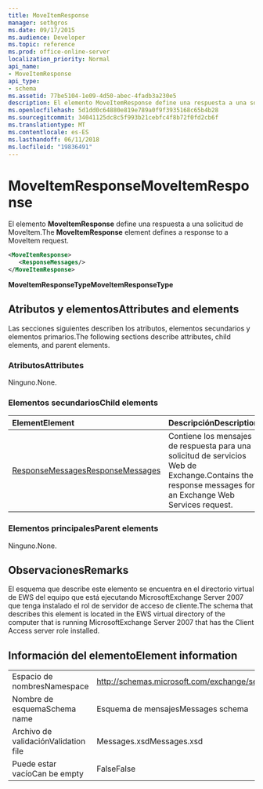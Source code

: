 ```yaml
---
title: MoveItemResponse
manager: sethgros
ms.date: 09/17/2015
ms.audience: Developer
ms.topic: reference
ms.prod: office-online-server
localization_priority: Normal
api_name:
- MoveItemResponse
api_type:
- schema
ms.assetid: 77be5104-1e09-4d50-abec-4fadb3a230e5
description: El elemento MoveItemResponse define una respuesta a una solicitud de MoveItem.
ms.openlocfilehash: 5d1dd0c64880e819e789a0f9f3935168c65b4b28
ms.sourcegitcommit: 34041125dc8c5f993b21cebfc4f8b72f0fd2cb6f
ms.translationtype: MT
ms.contentlocale: es-ES
ms.lasthandoff: 06/11/2018
ms.locfileid: "19836491"
---
```

# <a name="moveitemresponse"></a><span data-ttu-id="4eef4-103">MoveItemResponse</span><span class="sxs-lookup"><span data-stu-id="4eef4-103">MoveItemResponse</span></span>

<span data-ttu-id="4eef4-104">El elemento **MoveItemResponse** define una respuesta a una solicitud de MoveItem.</span><span class="sxs-lookup"><span data-stu-id="4eef4-104">The **MoveItemResponse** element defines a response to a MoveItem request.</span></span> 
  
```xml
<MoveItemResponse>
   <ResponseMessages/>
</MoveItemResponse>
```

 <span data-ttu-id="4eef4-105">**MoveItemResponseType**</span><span class="sxs-lookup"><span data-stu-id="4eef4-105">**MoveItemResponseType**</span></span>
## <a name="attributes-and-elements"></a><span data-ttu-id="4eef4-106">Atributos y elementos</span><span class="sxs-lookup"><span data-stu-id="4eef4-106">Attributes and elements</span></span>

<span data-ttu-id="4eef4-107">Las secciones siguientes describen los atributos, elementos secundarios y elementos primarios.</span><span class="sxs-lookup"><span data-stu-id="4eef4-107">The following sections describe attributes, child elements, and parent elements.</span></span>
  
### <a name="attributes"></a><span data-ttu-id="4eef4-108">Atributos</span><span class="sxs-lookup"><span data-stu-id="4eef4-108">Attributes</span></span>

<span data-ttu-id="4eef4-109">Ninguno.</span><span class="sxs-lookup"><span data-stu-id="4eef4-109">None.</span></span>
  
### <a name="child-elements"></a><span data-ttu-id="4eef4-110">Elementos secundarios</span><span class="sxs-lookup"><span data-stu-id="4eef4-110">Child elements</span></span>

|<span data-ttu-id="4eef4-111">**Element**</span><span class="sxs-lookup"><span data-stu-id="4eef4-111">**Element**</span></span>|<span data-ttu-id="4eef4-112">**Descripción**</span><span class="sxs-lookup"><span data-stu-id="4eef4-112">**Description**</span></span>|
|:-----|:-----|
|[<span data-ttu-id="4eef4-113">ResponseMessages</span><span class="sxs-lookup"><span data-stu-id="4eef4-113">ResponseMessages</span></span>](responsemessages.md) <br/> |<span data-ttu-id="4eef4-114">Contiene los mensajes de respuesta para una solicitud de servicios Web de Exchange.</span><span class="sxs-lookup"><span data-stu-id="4eef4-114">Contains the response messages for an Exchange Web Services request.</span></span>  <br/> |
   
### <a name="parent-elements"></a><span data-ttu-id="4eef4-115">Elementos principales</span><span class="sxs-lookup"><span data-stu-id="4eef4-115">Parent elements</span></span>

<span data-ttu-id="4eef4-116">Ninguno.</span><span class="sxs-lookup"><span data-stu-id="4eef4-116">None.</span></span>
  
## <a name="remarks"></a><span data-ttu-id="4eef4-117">Observaciones</span><span class="sxs-lookup"><span data-stu-id="4eef4-117">Remarks</span></span>

<span data-ttu-id="4eef4-118">El esquema que describe este elemento se encuentra en el directorio virtual de EWS del equipo que está ejecutando MicrosoftExchange Server 2007 que tenga instalado el rol de servidor de acceso de cliente.</span><span class="sxs-lookup"><span data-stu-id="4eef4-118">The schema that describes this element is located in the EWS virtual directory of the computer that is running MicrosoftExchange Server 2007 that has the Client Access server role installed.</span></span>
  
## <a name="element-information"></a><span data-ttu-id="4eef4-119">Información del elemento</span><span class="sxs-lookup"><span data-stu-id="4eef4-119">Element information</span></span>

|||
|:-----|:-----|
|<span data-ttu-id="4eef4-120">Espacio de nombres</span><span class="sxs-lookup"><span data-stu-id="4eef4-120">Namespace</span></span>  <br/> |http://schemas.microsoft.com/exchange/services/2006/messages  <br/> |
|<span data-ttu-id="4eef4-121">Nombre de esquema</span><span class="sxs-lookup"><span data-stu-id="4eef4-121">Schema name</span></span>  <br/> |<span data-ttu-id="4eef4-122">Esquema de mensajes</span><span class="sxs-lookup"><span data-stu-id="4eef4-122">Messages schema</span></span>  <br/> |
|<span data-ttu-id="4eef4-123">Archivo de validación</span><span class="sxs-lookup"><span data-stu-id="4eef4-123">Validation file</span></span>  <br/> |<span data-ttu-id="4eef4-124">Messages.xsd</span><span class="sxs-lookup"><span data-stu-id="4eef4-124">Messages.xsd</span></span>  <br/> |
|<span data-ttu-id="4eef4-125">Puede estar vacío</span><span class="sxs-lookup"><span data-stu-id="4eef4-125">Can be empty</span></span>  <br/> |<span data-ttu-id="4eef4-126">False</span><span class="sxs-lookup"><span data-stu-id="4eef4-126">False</span></span>  <br/> |
   

